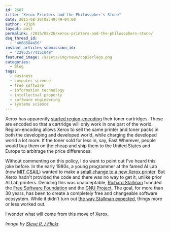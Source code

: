 ```yaml
---
id: 2607
title: "Xerox Printers and the Philosopher's Stone"
date: 2015-08-26T08:49:49-04:00
author: k3jph
layout: post
permalink: /2015/08/26/xerox-printers-and-the-philosophers-stone/
dsq_thread_id:
  - "4068584456"
instant_articles_submission_id:
  - "229525774151049"
featured_image: /assets/img/news/copierlego.png
categories:
  - Blog
tags:
  - business
  - computer science
  - free software
  - information technology
  - intellectual property
  - software engineering
  - systems science
---
```

Xerox has apparently [started region-encoding](https://www.techdirt.com/articles/20150815/02480731963/your-toner-is-no-good-here-region-coding-ink-cartridges-customers.shtml) their toner cartridges.  These are encoded so that a cartridge will only work in one part of the world.  Region-encoding allows Xerox to sell the same printer and toner packs in both the developing and developed world, while charging the developed world a lot more.  If the toner sold for less in, say, East Wherever, people would buy them on the cheap and ship them to the United States and Europe to arbitrage the price differences.

Without commenting on this policy, I do want to point out I've heard this joke before.  In the early 1980s, a young programmer at the famed AI Lab (now [MIT CSAIL](https://www.csail.mit.edu/)) wanted to make a [small change to a new Xerox printer](http://www.oreilly.com/openbook/freedom/ch01.html).  But Xerox hadn't provided the code and there was no way to get it, unlike prior AI Lab printers.  Deciding this was unacceptable, [Richard Stallman](https://stallman.org/) founded the [Free Software Foundation](http://www.fsf.org) and the [GNU Project](http://gnu.org).  The goal, for more than 30 years, has been to create a completely free and changeable software ecosystem.  While it didn't turn out [the way Stallman expected](http://www.catb.org/esr/writings/cathedral-bazaar/), things more or less worked out.

I wonder what will come from this move of Xerox.

_Image by [Steve R. / Flickr](https://www.flickr.com/photos/yospiff/2126043460/)._
